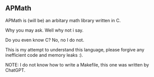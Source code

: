 ## APMath
APMath is (will be) an arbitary math library written in C.

Why you may ask. Well why not i say. 

Do you even know C? No, no I do not.

This is my attempt to understand this language, please forgive any inefficient code and memory leaks :). 

NOTE: I do not know how to write a Makefile, this one was written by ChatGPT.
